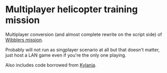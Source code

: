 # Multiplayer helicopter training mission

Multiplayer conversion (and almost complete rewrite on the script side) of [Wibblers mission][wbmp].

Probably will not run as singplayer scenario at all but that doesn't matter, just host a LAN game even if you're the only one playing.

Also includes code borrowed from [Kylania][kex].

[wbmp]: http://steamcommunity.com/sharedfiles/filedetails/?id=192094335&searchtext=helicopter+training
[kex]: http://www.kylania.com/ex/
